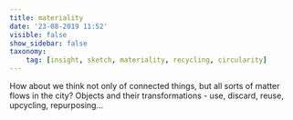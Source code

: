 ```yaml
---
title: materiality
date: '23-08-2019 11:52'
visible: false
show_sidebar: false
taxonomy:
    tag: [insight, sketch, materiality, recycling, circularity]
---
```


How about we think not only of connected things, but all sorts of matter flows in the city? Objects and their transformations - use, discard, reuse, upcycling, repurposing...